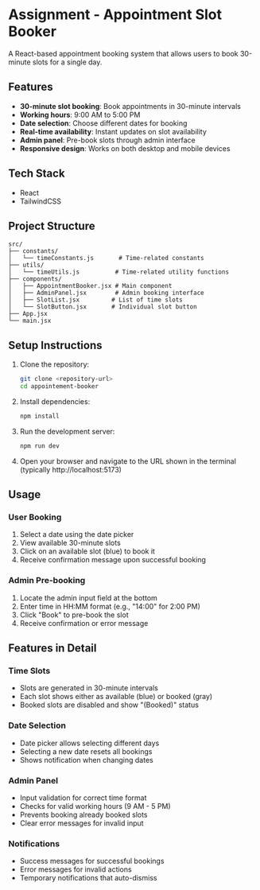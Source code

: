# Assignment - Appointment Slot Booker

A React-based appointment booking system that allows users to book 30-minute slots for a single day.

## Features

- **30-minute slot booking**: Book appointments in 30-minute intervals
- **Working hours**: 9:00 AM to 5:00 PM
- **Date selection**: Choose different dates for booking
- **Real-time availability**: Instant updates on slot availability
- **Admin panel**: Pre-book slots through admin interface
- **Responsive design**: Works on both desktop and mobile devices

## Tech Stack

- React
- TailwindCSS

## Project Structure

```
src/
├── constants/
│   └── timeConstants.js       # Time-related constants
├── utils/
│   └── timeUtils.js          # Time-related utility functions
├── components/
│   ├── AppointmentBooker.jsx # Main component
│   ├── AdminPanel.jsx        # Admin booking interface
│   ├── SlotList.jsx         # List of time slots
│   └── SlotButton.jsx       # Individual slot button
├── App.jsx
└── main.jsx
```

## Setup Instructions

1. Clone the repository:

   ```bash
   git clone <repository-url>
   cd appointement-booker
   ```

2. Install dependencies:

   ```bash
   npm install
   ```

3. Run the development server:

   ```bash
   npm run dev
   ```

4. Open your browser and navigate to the URL shown in the terminal (typically http://localhost:5173)

## Usage

### User Booking

1. Select a date using the date picker
2. View available 30-minute slots
3. Click on an available slot (blue) to book it
4. Receive confirmation message upon successful booking

### Admin Pre-booking

1. Locate the admin input field at the bottom
2. Enter time in HH:MM format (e.g., "14:00" for 2:00 PM)
3. Click "Book" to pre-book the slot
4. Receive confirmation or error message

## Features in Detail

### Time Slots

- Slots are generated in 30-minute intervals
- Each slot shows either as available (blue) or booked (gray)
- Booked slots are disabled and show "(Booked)" status

### Date Selection

- Date picker allows selecting different days
- Selecting a new date resets all bookings
- Shows notification when changing dates

### Admin Panel

- Input validation for correct time format
- Checks for valid working hours (9 AM - 5 PM)
- Prevents booking already booked slots
- Clear error messages for invalid input

### Notifications

- Success messages for successful bookings
- Error messages for invalid actions
- Temporary notifications that auto-dismiss

